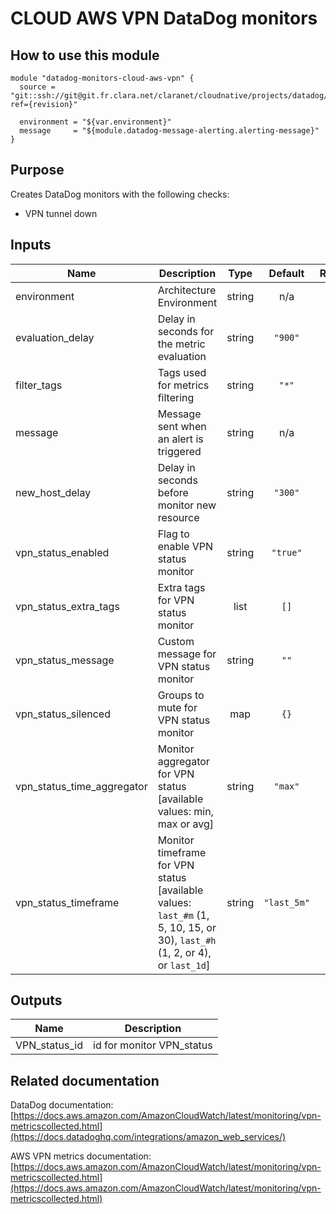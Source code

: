 # CLOUD AWS VPN DataDog monitors

## How to use this module

```
module "datadog-monitors-cloud-aws-vpn" {
  source = "git::ssh://git@git.fr.clara.net/claranet/cloudnative/projects/datadog/terraform/monitors.git//cloud/aws/vpn?ref={revision}"

  environment = "${var.environment}"
  message     = "${module.datadog-message-alerting.alerting-message}"
}

```

## Purpose

Creates DataDog monitors with the following checks:

- VPN tunnel down

## Inputs

| Name | Description | Type | Default | Required |
|------|-------------|:----:|:-----:|:-----:|
| environment | Architecture Environment | string | n/a | yes |
| evaluation\_delay | Delay in seconds for the metric evaluation | string | `"900"` | no |
| filter\_tags | Tags used for metrics filtering | string | `"*"` | no |
| message | Message sent when an alert is triggered | string | n/a | yes |
| new\_host\_delay | Delay in seconds before monitor new resource | string | `"300"` | no |
| vpn\_status\_enabled | Flag to enable VPN status monitor | string | `"true"` | no |
| vpn\_status\_extra\_tags | Extra tags for VPN status monitor | list | `[]` | no |
| vpn\_status\_message | Custom message for VPN status monitor | string | `""` | no |
| vpn\_status\_silenced | Groups to mute for VPN status monitor | map | `{}` | no |
| vpn\_status\_time\_aggregator | Monitor aggregator for VPN status [available values: min, max or avg] | string | `"max"` | no |
| vpn\_status\_timeframe | Monitor timeframe for VPN status [available values: `last_#m` (1, 5, 10, 15, or 30), `last_#h` (1, 2, or 4), or `last_1d`] | string | `"last_5m"` | no |

## Outputs

| Name | Description |
|------|-------------|
| VPN\_status\_id | id for monitor VPN_status |

## Related documentation

DataDog documentation: [https://docs.aws.amazon.com/AmazonCloudWatch/latest/monitoring/vpn-metricscollected.html](https://docs.datadoghq.com/integrations/amazon_web_services/)

AWS VPN metrics documentation: [https://docs.aws.amazon.com/AmazonCloudWatch/latest/monitoring/vpn-metricscollected.html](https://docs.aws.amazon.com/AmazonCloudWatch/latest/monitoring/vpn-metricscollected.html)
